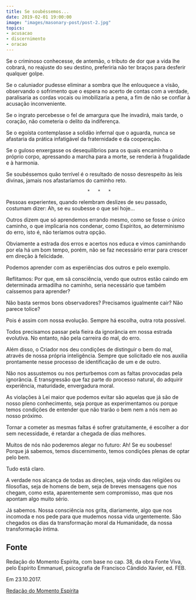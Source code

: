 ```yaml
---
title: Se soubéssemos...
date: 2019-02-01 19:00:00
image: "images/masonary-post/post-2.jpg"
topics: 
- acusacao
- discernimento
- oracao
---
```


Se o criminoso conhecesse, de antemão, o tributo de dor que a vida lhe cobrará,
no reajuste do seu destino, preferiria não ter braços para desferir qualquer
golpe.

Se o caluniador pudesse eliminar a sombra que lhe enlouquece a visão,
observando o sofrimento que o espera no acerto de contas com a verdade,
paralisaria as cordas vocais ou imobilizaria a pena, a fim de não se confiar à
acusação inconveniente.

Se o ingrato percebesse o fel de amargura que lhe invadirá, mais tarde, o
coração, não cometeria o delito da indiferença.

Se o egoísta contemplasse a solidão infernal que o aguarda, nunca se afastaria
da prática infatigável da fraternidade e da cooperação.

Se o guloso enxergasse os desequilíbrios para os quais encaminha o próprio
corpo, apressando a marcha para a morte, se renderia à frugalidade e à
harmonia.

Se soubéssemos quão terrível é o resultado de nosso desrespeito às leis
divinas, jamais nos afastaríamos do caminho reto.

                                   *   *   *

Pessoas experientes, quando relembram deslizes de seu passado, costumam dizer:
Ah, se eu soubesse o que sei hoje...

Outros dizem que só aprendemos errando mesmo, como se fosse o único caminho, o
que implicaria nos condenar, como Espíritos, ao determinismo do erro, isto é,
não teríamos outra opção.

Obviamente a estrada dos erros e acertos nos educa e vimos caminhando por ela
há um bom tempo, porém, não se faz necessário errar para crescer em direção à
felicidade.

Podemos aprender com as experiências dos outros e pelo exemplo.

Reflitamos: Por que, em sã consciência, vendo que outros estão caindo em
determinada armadilha no caminho, seria necessário que também caíssemos para
aprender?

Não basta sermos bons observadores? Precisamos igualmente cair? Não parece
tolice?

Pois é assim com nossa evolução. Sempre há escolha, outra rota possível.

Todos precisamos passar pela fieira da ignorância em nossa estrada evolutiva.
No entanto, não pela carreira do mal, do erro.

Além disso, o Criador nos deu condições de distinguir o bem do mal, através de
nossa própria inteligência. Sempre que solicitado ele nos auxilia prontamente
nesse processo de identificação de um e de outro.

Não nos assustemos ou nos perturbemos com as faltas provocadas pela ignorância.
É transgressão que faz parte do processo natural, do adquirir experiência,
maturidade, envergadura moral.

As violações à Lei maior que podemos evitar são aquelas que já são de nosso
pleno conhecimento, seja porque as experimentamos ou porque temos condições de
entender que não trarão o bem nem a nós nem ao nosso próximo.

Tornar a cometer as mesmas faltas é sofrer gratuitamente, é escolher a dor sem
necessidade, é retardar a chegada de dias melhores.

Muitos de nós não poderemos alegar no futuro: Ah! Se eu soubesse! Porque já
sabemos, temos discernimento, temos condições plenas de optar pelo bem.

Tudo está claro.

A verdade nos alcança de todas as direções, seja vindo das religiões ou
filosofias, seja de homens de bem, seja de breves mensagens que nos chegam,
como esta, aparentemente sem compromisso, mas que nos apontam algo muito sério.

Já sabemos. Nossa consciência nos grita, diariamente, algo que nos incomoda e
nos pede para que mudemos nossa vida urgentemente. São chegados os dias da
transformação moral da Humanidade, da nossa transformação íntima.

## Fonte
Redação do Momento Espírita, com base no
cap. 38, da obra Fonte Viva, pelo Espírito Emmanuel,
psicografia de Francisco Cândido Xavier, ed. FEB.

Em 23.10.2017.


[Redação do Momento Espírita](http://momento.com.br/pt/ler_texto.php?id=5244)
